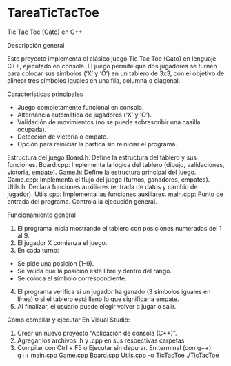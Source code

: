 ﻿# TareaTicTacToe
 Tic Tac Toe (Gato) en C++
 
 Descripción general
 
 Este proyecto implementa el clásico juego Tic Tac Toe (Gato) en lenguaje C++, ejecutado en consola.
 El juego permite que dos jugadores se turnen para colocar sus símbolos (‘X’ y ‘O’) en un tablero de 3x3, con el objetivo de alinear tres símbolos iguales en una fila, columna o diagonal.

 Características principales
 - Juego completamente funcional en consola.
 - Alternancia automática de jugadores (‘X’ y ‘O’).
 - Validación de movimientos (no se puede sobrescribir una casilla ocupada).
 - Detección de victoria o empate.
 - Opción para reiniciar la partida sin reiniciar el programa.


 Estructura del juego
 Board.h: Define la estructura del tablero y sus funciones.
 Board.cpp: Implementa la lógica del tablero (dibujo, validaciones, victoria, empate).
 Game.h: Define la estructura principal del juego.
 Game.cpp: Implementa el flujo del juego (turnos, ganadores, empates).
 Utils.h: Declara funciones auxiliares (entrada de datos y cambio de jugador).
 Utils.cpp: Implementa las funciones auxiliares.
 main.cpp: Punto de entrada del programa. Controla la ejecución general.

 Funcionamiento general
 1. El programa inicia mostrando el tablero con posiciones numeradas del 1 al 9.
 2. El jugador X comienza el juego.
 3. En cada turno:
 - Se pide una posición (1–9).
 - Se valida que la posición esté libre y dentro del rango.
 - Se coloca el símbolo correspondiente.

 4. El programa verifica si un jugador ha ganado (3 símbolos iguales en línea) o si el tablero está lleno lo que significaria empate.
 5. Al finalizar, el usuario puede elegir volver a jugar o salir.
 
 Cómo compilar y ejecutar
 En Visual Studio:
 1. Crear un nuevo proyecto “Aplicación de consola (C++)”.
 2. Agregar los archivos .h y .cpp en sus respectivas carpetas.
 3. Compilar con Ctrl + F5 o Ejecutar sin depurar.
 En terminal (con g++):
 g++ main.cpp Game.cpp Board.cpp Utils.cpp -o TicTacToe
 ./TicTacToe


